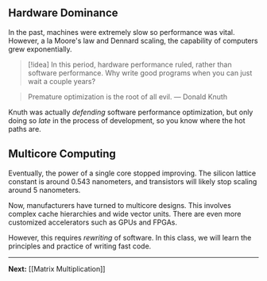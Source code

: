 ## Hardware Dominance

In the past, machines were extremely slow so performance was vital. However, a la Moore's law and Dennard scaling, the capability of computers grew exponentially.

> [!idea]
> In this period, hardware performance ruled, rather than software performance. Why write good programs when you can just wait a couple years?

> Premature optimization is the root of all evil.
> — Donald Knuth

Knuth was actually *defending* software performance optimization, but only doing so *late* in the process of development, so you know where the hot paths are.

## Multicore Computing

Eventually, the power of a single core stopped improving. The silicon lattice constant is around 0.543 nanometers, and transistors will likely stop scaling around 5 nanometers.

Now, manufacturers have turned to multicore designs. This involves complex cache hierarchies and wide vector units. There are even more customized accelerators such as GPUs and FPGAs.

However, this requires *rewriting* of software. In this class, we will learn the principles and practice of writing fast code.

---

**Next:** [[Matrix Multiplication]]